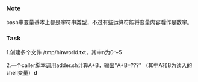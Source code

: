 ### Note

bash中变量基本上都是字符串类型，不过有些运算符能将变量内容看作是数字。





### Task

1.创建多个文件 /tmp/hi**n**world.txt，其中n为0～5

2.一个caller脚本调用adder.sh计算A+B，输出"A+B=???" （其中A和B为读入的shell变量）**d**